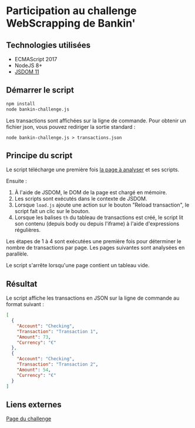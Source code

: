 # Participation au challenge WebScrapping de Bankin'

## Technologies utilisées
- ECMAScript 2017
- NodeJS 8+
- [JSDOM 11](https://github.com/tmpvar/jsdom)

## Démarrer le script
~~~bash
npm install
node bankin-challenge.js
~~~
Les transactions sont affichées sur la ligne de commande. Pour obtenir un fichier json, vous pouvez rediriger la sortie standard :
~~~
node bankin-challenge.js > transactions.json
~~~

## Principe du script
Le script télécharge une première fois [la page à analyser](https://web.bankin.com/challenge/index.html) et ses scripts.

Ensuite :
1. À l'aide de JSDOM, le DOM de la page est chargé en mémoire.
2. Les scripts sont exécutés dans le contexte de JSDOM.
3. Lorsque `load.js` ajoute une action sur le bouton "Reload transaction", le script fait un clic sur le bouton.
4. Lorsque les balises `th` du tableau de transactions est créé, le script lit son contenu (depuis body ou depuis l'iframe) à l'aide d'expressions régulières.

Les étapes de 1 à 4 sont exécutées une première fois pour déterminer le nombre de transactions par page. Les pages suivantes sont analysées en parallèle.

Le script s'arrête lorsqu'une page contient un tableau vide.

## Résultat
Le script affiche les transactions en JSON sur la ligne de commande au format suivant :
~~~json
[
  {
    "Account": "Checking",
    "Transaction": "Transaction 1",
    "Amount": 73,
    "Currency": "€"
  },
  {
    "Account": "Checking",
    "Transaction": "Transaction 2",
    "Amount": 54,
    "Currency": "€"
  }
]
~~~

## Liens externes
[Page du challenge](https://blog.bankin.com/challenge-engineering-web-scrapping-dc5839543117)
